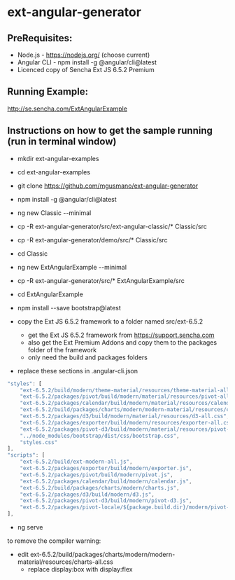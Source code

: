 # ext-angular-generator

## PreRequisites:

* Node.js - https://nodejs.org/  (choose current)
* Angular CLI - npm install -g @angular/cli@latest
* Licenced copy of Sencha Ext JS 6.5.2 Premium

## Running Example:

http://se.sencha.com/ExtAngularExample

## Instructions on how to get the sample running (run in terminal window)

* mkdir ext-angular-examples
* cd ext-angular-examples
* git clone https://github.com/mgusmano/ext-angular-generator
* npm install -g @angular/cli@latest

* ng new Classic --minimal
* cp -R ext-angular-generator/src/ext-angular-classic/* Classic/src
* cp -R ext-angular-generator/demo/src/* Classic/src
* cd Classic


* ng new ExtAngularExample --minimal
* cp -R ext-angular-generator/src/* ExtAngularExample/src
* cd ExtAngularExample
* npm install --save bootstrap@latest
* copy the Ext JS 6.5.2 framework to a folder named src/ext-6.5.2
	- get the Ext JS 6.5.2 framework from https://support.sencha.com
	- also get the Ext Premium Addons and copy them to the packages folder of the framework
	- only need the build and packages folders
* replace these sections in .angular-cli.json

```javascript
"styles": [
	"ext-6.5.2/build/modern/theme-material/resources/theme-material-all.css",
	"ext-6.5.2/packages/pivot/build/modern/material/resources/pivot-all.css",
	"ext-6.5.2/packages/calendar/build/modern/material/resources/calendar-all.css",
	"ext-6.5.2/build/packages/charts/modern/modern-material/resources/charts-all.css",
	"ext-6.5.2/packages/d3/build/modern/material/resources/d3-all.css",
	"ext-6.5.2/packages/exporter/build/modern/resources/exporter-all.css",
	"ext-6.5.2/packages/pivot-d3/build/modern/material/resources/pivot-d3-all.css",
	"../node_modules/bootstrap/dist/css/bootstrap.css",
	"styles.css"
],
"scripts": [
	"ext-6.5.2/build/ext-modern-all.js",
	"ext-6.5.2/packages/exporter/build/modern/exporter.js",
	"ext-6.5.2/packages/pivot/build/modern/pivot.js",
	"ext-6.5.2/packages/calendar/build/modern/calendar.js",
	"ext-6.5.2/build/packages/charts/modern/charts.js",
	"ext-6.5.2/packages/d3/build/modern/d3.js",
	"ext-6.5.2/packages/pivot-d3/build/modern/pivot-d3.js",
	"ext-6.5.2/packages/pivot-locale/${package.build.dir}/modern/pivot-locale-en.js"
],
```
* ng serve

to remove the compiler warning:
* edit ext-6.5.2/build/packages/charts/modern/modern-material/resources/charts-all.css
	- replace  display:box  with  display:flex
